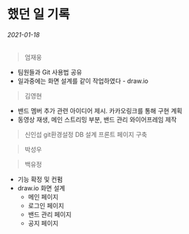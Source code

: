# 했던 일 기록



###### 2021-01-18

> 엄재웅

- 팀원들과 Git 사용법 공유
- 일과중에는 화면 설계를 같이 작업하였다 - draw.io



> 김영현

- 밴드 멤버 추가 관련 아이디어 제시. 카카오링크를 통해 구현 계획
- 동영상 재생, 메인 스트리밍 부분, 밴드 관리 와이어프레임 제작



> 신인섭
git환경설정
DB 설계
프론트 페이지 구축



> 박성우





> 백유정

- 기능 확정 및 컨펌
- draw.io 화면 설계
  - 메인 페이지
  - 로그인 페이지
  - 밴드 관리 페이지
  - 공지 페이지
